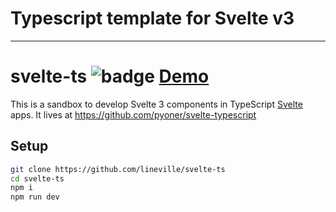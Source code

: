 # Typescript template for Svelte v3

---

# svelte-ts ![badge](https://action-badges.now.sh/lineville/GetStuffDone) [Demo](https://svelte-ts.firebaseapp.com/)

This is a sandbox to develop Svelte 3 components in TypeScript [Svelte](https://svelte.dev) apps. It lives at https://github.com/pyoner/svelte-typescript

## Setup

```zsh
git clone https://github.com/lineville/svelte-ts
cd svelte-ts
npm i
npm run dev
```
